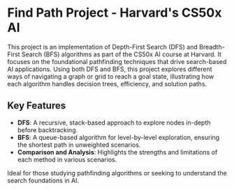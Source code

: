 # Find Path Project - Harvard's CS50x AI

This project is an implementation of Depth-First Search (DFS) and Breadth-First Search (BFS) algorithms as part of the CS50x AI course at Harvard. It focuses on the foundational pathfinding techniques that drive search-based AI applications. Using both DFS and BFS, this project explores different ways of navigating a graph or grid to reach a goal state, illustrating how each algorithm handles decision trees, efficiency, and solution paths.

## Key Features

- **DFS**: A recursive, stack-based approach to explore nodes in-depth before backtracking.
- **BFS**: A queue-based algorithm for level-by-level exploration, ensuring the shortest path in unweighted scenarios.
- **Comparison and Analysis**: Highlights the strengths and limitations of each method in various scenarios.

Ideal for those studying pathfinding algorithms or seeking to understand the search foundations in AI.
